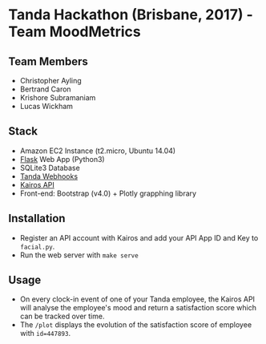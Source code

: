 # Tanda Hackathon (Brisbane, 2017) - Team MoodMetrics

## Team Members

* Christopher Ayling
* Bertrand Caron
* Krishore Subramaniam
* Lucas Wickham

## Stack

* Amazon EC2 Instance (t2.micro, Ubuntu 14.04)
* [Flask](http://flask.pocoo.org) Web App (Python3)
* SQLite3 Database
* [Tanda Webhooks](https://my.tanda.co/api/v2/documentation#webhooks)
* [Kairos API](https://www.kairos.com/docs/)
* Front-end: Bootstrap (v4.0) + Plotly grapphing library

## Installation

* Register an API account with Kairos and add your API App ID and Key to `facial.py`.
* Run the web server with `make serve`

## Usage

* On every clock-in event of one of your Tanda employee, the Kairos API will analyse the employee's mood and return a satisfaction score which can be tracked over time.
* The `/plot` displays the evolution of the satisfaction score of employee with `id=447893`.
